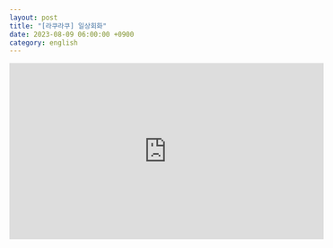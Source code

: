 ```yaml
---
layout: post
title: "[라쿠라쿠] 일상회화"
date: 2023-08-09 06:00:00 +0900
category: english
---
```


<iframe width="560" height="315" src="https://www.youtube.com/embed/JOYLZPvBY7w" title="YouTube video player" frameborder="0" allow="accelerometer; autoplay; clipboard-write; encrypted-media; gyroscope; picture-in-picture; web-share" allowfullscreen></iframe>